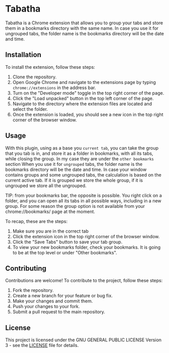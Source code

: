 # Tabatha

Tabatha is a Chrome extension that allows you to group your tabs and store them in a bookmarks directory with the same name.
In case you use it for ungrouped tabs, the folder name is the bookmarks directory will be the date and time.

## Installation

To install the extension, follow these steps:

1. Clone the repository.
2. Open Google Chrome and navigate to the extensions page by typing `chrome://extensions` in the address bar.
3. Turn on the "Developer mode" toggle in the top right corner of the page.
4. Click the "Load unpacked" button in the top left corner of the page.
5. Navigate to the directory where the extension files are located and select the folder.
6. Once the extension is loaded, you should see a new icon in the top right corner of the browser window.

## Usage

With this plugin, using as a base you `current tab`, you can take the group that you tab is in, and store it as a folder in bookmarks,
with all its tabs, while closing the group. In my case they are under the `other bookmarks` section
When you use it for `ungrouped` tabs, the folder name is the bookmarks directory will be the date and time.
In case your window contains groups and some ungrouped tabs, the calculation is based on the current active tab.
If it is grouped we store the whole group, if it is ungrouped we store all the ungrouped.

TIP: from your bookmarks bar, the opposite is possible.
You right click on a folder, and you can open all its tabs in all possible ways, including in a new group.
For some reason the group option is not available from your chrome://bookmarks/ page at the moment.

To recap, these are the steps:

1. Make sure you are in the correct tab
2. Click the extension icon in the top right corner of the browser window.
3. Click the "Save Tabs" button to save your tab group.
4. To view your new bookmarks folder, check your bookmarks. It is going to be at the top level or under "Other bookmarks".

## Contributing

Contributions are welcome! To contribute to the project, follow these steps:

1. Fork the repository.
2. Create a new branch for your feature or bug fix.
3. Make your changes and commit them.
4. Push your changes to your fork.
5. Submit a pull request to the main repository.

## License

This project is licensed under the GNU GENERAL PUBLIC LICENSE Version 3 - see the [LICENSE](LICENSE) file for details.
